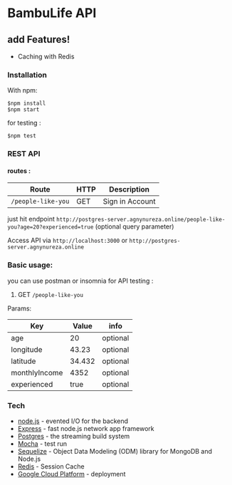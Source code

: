 # BambuLife API

## add Features!
  - Caching with Redis

### Installation
With npm:

```
$npm install
$npm start
```
for testing :
```
$npm test
```
 
### REST API 
#### routes :
| Route          | HTTP   |            Description              |
|----------------|--------|-------------------------------------|
| `/people-like-you`| GET    | Sign in Account                 |

just hit endpoint  ```http://postgres-server.agnynureza.online/people-like-you?age=20?experienced=true``` (optional query parameter)

Access API via ```http://localhost:3000``` or ```http://postgres-server.agnynureza.online```

### Basic usage:
you can use postman or insomnia for API testing :

1. GET ```/people-like-you``` 

Params:

| Key | Value | info   |
| ---- | ------ | ------- |
| age| 20 | optional |
| longitude | 43.23 | optional |
| latitude | 34.432 | optional |
| monthlyIncome| 4352 | optional |
| experienced | true | optional |


### Tech
* [node.js] - evented I/O for the backend
* [Express] - fast node.js network app framework
* [Postgres] - the streaming build system
* [Mocha] - test run
* [Sequelize] - Object Data Modeling (ODM) library for MongoDB and Node.js
* [Redis] - Session Cache
* [Google Cloud Platform] - deployment


[node.js]: <http://nodejs.org>
[Mocha]: <https://mochajs.org/>
[Postgres]: <https://www.postgresql.org/>
[Sequelize]:<http://docs.sequelizejs.com/>
[Express]: <http://expressjs.com>
[Redis]: <https://redis.io/>
[Google Cloud Platform]: <https://cloud.google.com/>

